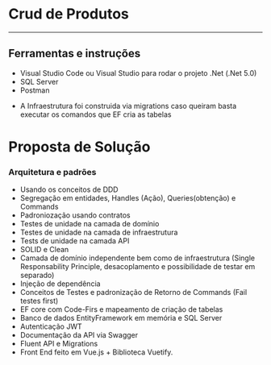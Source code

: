 # Crud de Produtos
   
-----------------------------------------------
## Ferramentas e instruções ##
 - Visual Studio Code ou Visual Studio para rodar o projeto .Net (.Net 5.0)
 - SQL Server
 - Postman
 
 * A Infraestrutura foi construida via migrations caso queiram basta executar os comandos que EF cria as tabelas


# Proposta de Solução

### Arquitetura e padrões
  - Usando os conceitos de DDD
  - Segregação em entidades, Handles (Ação), Queries(obtenção) e Commands
  - Padroniozação usando contratos
  - Testes de unidade na camada de domínio 
  - Testes de unidade na camada de infraestrutura 
  - Tests de unidade na camada API 
  - SOLID e Clean 
  - Camada de domínio independente bem como de infraestrutura (Single Responsability Principle, desacoplamento e possibilidade de testar em separado)
  - Injeção de dependência
  - Conceitos de Testes e padronização de Retorno de Commands (Fail testes first)
  - EF core com Code-Firs e mapeamento de criação de tabelas
  - Banco de dados EntityFramework em memória e SQL Server
  - Autenticação JWT
  - Documentação da API via Swagger
  - Fluent API e Migrations
  - Front End feito em Vue.js + Biblioteca Vuetify.
